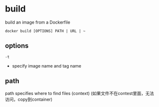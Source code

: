 # build

build an image from a Dockerfile

`docker build [OPTIONS] PATH | URL | ~`

## options

`-t`

- specify image name and tag name

## path

path specifies where to find files (context)
(如果文件不在contest里面，无法访问，copy到container)